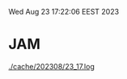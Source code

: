 Wed Aug 23 17:22:06 EEST 2023
# JAM
<a href='./cache/202308/23_17.log'>./cache/202308/23_17.log</a>
